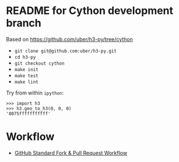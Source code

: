 # README for Cython development branch

Based on https://github.com/uber/h3-py/tree/cython

- `git clone git@github.com:uber/h3-py.git`
- `cd h3-py`
- `git checkout cython`
- `make init`
- `make test`
- `make lint`

Try from within `ipython`:

```
>>> import h3
>>> h3.geo_to_h3(0, 0, 0)
'8075fffffffffff'
```


# Workflow

- [GitHub Standard Fork & Pull Request Workflow](https://gist.github.com/Chaser324/ce0505fbed06b947d962)
